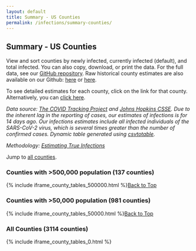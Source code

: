 ```yaml
---
layout: default
title: Summary - US Counties
permalink: /infections/summary-counties/
---
```

## Summary - US Counties

View and sort counties by newly infected, currently infected (default), and total infected. You can also copy, download, or print the data. For the full data, see our [GitHub repository](https://github.com/youyanggu/covid19-infection-estimates-latest/blob/main/counties/1_latest_percent_infected_counties.csv). Raw historical county estimates are also available on our Github: [here](https://github.com/youyanggu/covid19-infection-estimates-latest/tree/main/counties) or [here](https://github.com/youyanggu/covid19-datasets).

To see detailed estimates for each county, click on the link for that county. Alternatively, you can [click here](/#us-counties-infections-estimates).

*Data source: [The COVID Tracking Project](https://covidtracking.com/) and [Johns Hopkins CSSE](https://coronavirus.jhu.edu/). Due to the inherent lag in the reporting of cases, our estimates of infections is for 14 days ago. Our infections estimates include all infected individuals of the SARS-CoV-2 virus, which is several times greater than the number of confirmed cases. Dynamic table generated using [csvtotable](https://github.com/vividvilla/csvtotable).*

*Methodology: [Estimating True Infections](/estimating-true-infections-revisited)*

Jump to [all counties](#all-counties-3114-counties).

### Counties with >500,000 population (137 counties)

{% include iframe_county_tables_500000.html %}[Back to Top](#top)

### Counties with >50,000 population (981 counties)

{% include iframe_county_tables_50000.html %}[Back to Top](#top)

### All Counties (3114 counties)

{% include iframe_county_tables_0.html %}
